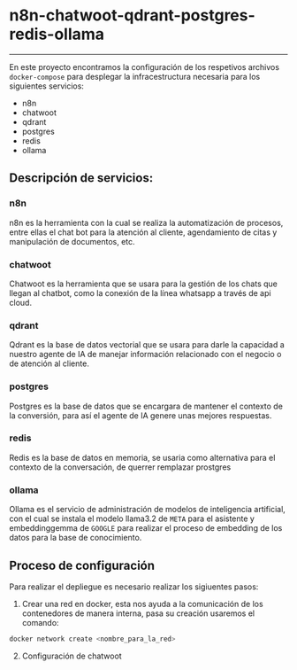 # n8n-chatwoot-qdrant-postgres-redis-ollama
---

En este proyecto encontramos la configuración de los respetivos archivos `docker-compose` para desplegar la infracestructura necesaria para los siguientes servicios:

- n8n
- chatwoot
- qdrant
- postgres
- redis
- ollama

## Descripción de servicios:

### n8n

n8n es la herramienta con la cual se realiza la automatización de procesos, entre ellas el chat bot para la atención al cliente, agendamiento de citas y manipulación de documentos, etc. 

### chatwoot

Chatwoot es la herramienta que se usara para la gestión de los chats que llegan al chatbot, como la conexión de la línea whatsapp a través de api cloud.

### qdrant

Qdrant es la base de datos vectorial que se usara para darle la capacidad a nuestro agente de IA de manejar información relacionado con el negocio o de atención al cliente.

### postgres

Postgres es la base de datos que se encargara de mantener el contexto de la conversión, para así el agente de IA genere unas mejores respuestas.

### redis

Redis es la base de datos en memoria, se usaria como alternativa para el contexto de la conversación, de querrer remplazar prostgres

### ollama

Ollama es el servicio de administración de modelos de inteligencia artificial, con el cual se instala el modelo llama3.2 de `META` para el asistente y embeddinggemma de `GOOGLE` para realizar el proceso de embedding de los datos para la base de conocimiento.

## Proceso de configuración

Para realizar el depliegue es necesario realizar los sigiuentes pasos:

1. Crear una red en docker, esta nos ayuda a la comunicación de los contenedores de manera interna, pasa su creación usaremos el comando:

``` bash
docker network create <nombre_para_la_red>
```

2. Configuración de chatwoot
    